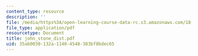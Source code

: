 ```yaml
---
content_type: resource
description: ''
file: /media/https%3A/open-learning-course-data-rc.s3.amazonaws.com/18-996-random-matrix-theory-and-its-applications-spring-2004/35ab0030132a11404548383bf8bdec65_john_stone_dist.pdf
file_type: application/pdf
resourcetype: Document
title: john_stone_dist.pdf
uid: 35ab0030-132a-1140-4548-383bf8bdec65
---
```

